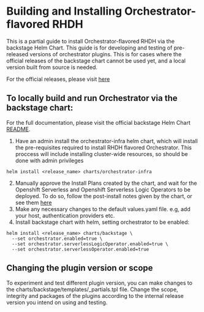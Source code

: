 # Building and Installing Orchestrator-flavored RHDH

This is a partial guide to install Orchestrator-flavored RHDH via the backstage Helm Chart.
This guide is for developing and testing of pre-released versions of orchestrator plugins. This is for cases where the official releases of the backstage chart cannot be used yet, and a local version built from source is needed.

For the official releases, please visit [here](https://github.com/redhat-developer/rhdh-chart)

## To locally build and run Orchestrator via the backstage chart:

For the full documentation, please visit the official backstage Helm Chart [README](https://github.com/redhat-developer/rhdh-chart/blob/main/charts/backstage/README.md).

1. Have an admin install the orchestrator-infra helm chart, which will install the pre-requisites required to install RHDH flavored Orchestrator. This proccess will include installing cluster-wide resources, so should be done with admin privileges
```
helm install <release_name> charts/orchestrator-infra
```

2. Manually approve the Install Plans created by the chart, and wait for the Openshift Serverless and Openshift Serverless Logic Operators to be deployed. To do so, follow the post-install notes given by the chart, or see them [here](https://github.com/redhat-developer/rhdh-chart/blob/main/charts/orchestrator-infra/templates/NOTES.txt)
3. Make any necessary changes to the default values.yaml file. e.g, add your host, authentication providers etc. 
4. Install backstage chart with helm, setting orchestrator to be enabled:

```
helm install <release_name> charts/backstage \
  --set orchestrator.enabled=true \
  --set orchestrator.serverlessLogicOperator.enabled=true \
  --set orchestrator.serverlessOperator.enabled=true
```


## Changing the plugin version or scope

To experiment and test different plugin version, you can make changes to the charts/backstage/templates/_partials.tpl file. 
Change the scope, integrity and packages of the plugins according to the internal release version you intend on using and testing. 



